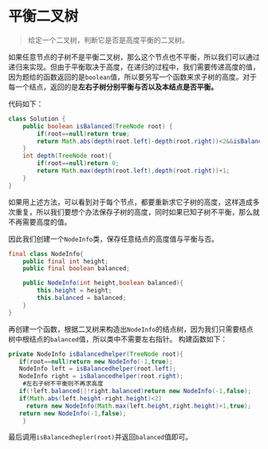 #  平衡二叉树
> 给定一个二叉树，判断它是否是高度平衡的二叉树。  

如果任意节点的子树不是平衡二叉树，那么这个节点也不平衡，所以我们可以通过递归来实现。但由于平衡取决于高度，在递归的过程中，我们需要传递高度的值，因为题给的函数返回的是`boolean`值，所以要另写一个函数来求子树的高度。对于每一个结点，返回的是**左右子树分别平衡与否以及本结点是否平衡。**

代码如下：
```java
class Solution {
    public boolean isBalanced(TreeNode root) {
        if(root==null)return true;
        return Math.abs(depth(root.left)-depth(root.right))<2&&isBalanced(root.left)&&isBalanced(root.right);
    }
    int depth(TreeNode root){
        if(root==null)return 0;
        return Math.max(depth(root.left),depth(root.right))+1;
    }
}
```

如果用上述方法，可以看到对于每个节点，都要重新求它子树的高度，这样造成多次重复，所以我们要想个办法保存子树的高度，同时如果已知子树不平衡，那么就不再需要高度的值。

因此我们创建一个`NodeInfo`类，保存任意结点的高度值与平衡与否。
```java
final class NodeInfo{
    public final int height;
    public final boolean balanced;

    public NodeInfo(int height,boolean balanced){
        this.height = height;
        this.balanced = balanced;
    }
}
```

再创建一个函数，根据二叉树来构造出`NodeInfo`的结点树，因为我们只需要结点树中根结点的`balanced`值，所以类中不需要左右指针。
构建函数如下：
```java
private NodeInfo isBalancedhelper(TreeNode root){
   if(root==null)return new NodeInfo(-1,true);
   NodeInfo left = isBalancedhelper(root.left);
   NodeInfo right = isBalancedhelper(root.right);
	#左右子树不平衡则不再求高度
   if(!left.balanced||!right.balanced)return new NodeInfo(-1,false);
   if(Math.abs(left.height-right.height)<2) 
     return new NodeInfo(Math.max(left.height,right.height)+1,true);
   return new NodeInfo(-1,false);
    }
```

最后调用`isBalancedhepler(root)`并返回`balanced`值即可。

